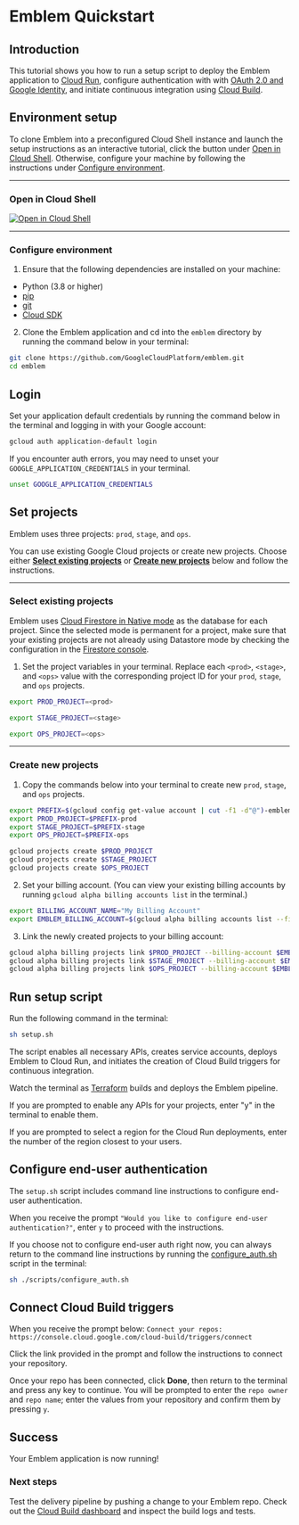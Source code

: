 # Emblem Quickstart

## Introduction

This tutorial shows you how to run a setup script to deploy the Emblem application to [Cloud Run](https://cloud.google.com/run), configure authentication with with [OAuth 2.0 and Google Identity](https://developers.google.com/identity/protocols/oauth2), and initiate continuous integration using [Cloud Build](https://cloud.google.com/build).

## Environment setup

To clone Emblem into a preconfigured Cloud Shell instance and launch the setup instructions as an interactive tutorial, click the button under [Open in Cloud Shell](#open-in-cloud-shell). Otherwise, configure your machine by following the instructions under [Configure environment](#configure-environment).

---
### Open in Cloud Shell

[![Open in Cloud Shell](https://gstatic.com/cloudssh/images/open-btn.svg)](https://ssh.cloud.google.com/cloudshell/editor?cloudshell_git_repo=https%3A%2F%2Fgithub.com%2FGoogleCloudPlatform%2Femblem&cloudshell_tutorial=docs%2Ftutorials%2Fsetup-walkthrough.md)


---
### Configure environment

1. Ensure that the following dependencies are installed on your machine:
* Python (3.8 or higher)
* [pip](https://pypi.org/project/pip/)
* [git](https://github.com)
* [Cloud SDK](https://cloud.google.com/sdk/docs/install)

2. Clone the Emblem application and cd into the `emblem` directory by running the command below in your terminal:
  ```bash
  git clone https://github.com/GoogleCloudPlatform/emblem.git
  cd emblem
  ```


## Login
Set your application default credentials by running the command below in the terminal and logging in with your Google account:

```bash
gcloud auth application-default login
```

If you encounter auth errors, you may need to unset your `GOOGLE_APPLICATION_CREDENTIALS` in your terminal.

```bash
unset GOOGLE_APPLICATION_CREDENTIALS
```

## Set projects

Emblem uses three projects: `prod`, `stage`, and `ops`. 

You can use existing Google Cloud projects or create new projects. Choose either **[Select existing projects](#select-existing-projects)** or **[Create new projects](create-new-projects)** below and follow the instructions.

---

### Select existing projects

Emblem uses [Cloud Firestore in Native mode](https://cloud.google.com/datastore/docs/firestore-or-datastore#in_native_mode) as the database for each project. Since the selected mode is permanent for a project, make sure that your existing projects are not already using Datastore mode by checking the configuration in the [Firestore console](https://console.cloud.google.com/firestore).


1. Set the project variables in your terminal. Replace each `<prod>`, `<stage>`, and `<ops>` value with the corresponding project ID for your `prod`, `stage`, and `ops` projects.

  ```bash
  export PROD_PROJECT=<prod>
  ```
  ```bash
  export STAGE_PROJECT=<stage>
  ```
  ```bash
  export OPS_PROJECT=<ops>
  ```

---

### Create new projects

1. Copy the commands below into your terminal to create new `prod`, `stage`, and `ops` projects.
  ```bash
  export PREFIX=$(gcloud config get-value account | cut -f1 -d"@")-emblem
  export PROD_PROJECT=$PREFIX-prod
  export STAGE_PROJECT=$PREFIX-stage
  export OPS_PROJECT=$PREFIX-ops

  gcloud projects create $PROD_PROJECT
  gcloud projects create $STAGE_PROJECT
  gcloud projects create $OPS_PROJECT
  ```
2. Set your billing account. (You can view your existing billing accounts by running `gcloud alpha billing accounts list` in the terminal.)
  ```bash
  export BILLING_ACCOUNT_NAME="My Billing Account"
  export EMBLEM_BILLING_ACCOUNT=$(gcloud alpha billing accounts list --filter "$BILLING_ACCOUNT_NAME" --format "value(name)")
  ```

3. Link the newly created projects to your billing account:
  ```bash
  gcloud alpha billing projects link $PROD_PROJECT --billing-account $EMBLEM_BILLING_ACCOUNT
  gcloud alpha billing projects link $STAGE_PROJECT --billing-account $EMBLEM_BILLING_ACCOUNT
  gcloud alpha billing projects link $OPS_PROJECT --billing-account $EMBLEM_BILLING_ACCOUNT
  ```  

## Run setup script

Run the following command in the terminal:
```bash
sh setup.sh
```

The script enables all necessary APIs, creates service accounts, deploys Emblem to Cloud Run, and initiates the creation of Cloud Build triggers for continuous integration.

Watch the terminal as [Terraform](https://terraform.io) builds and deploys the Emblem pipeline.

If you are prompted to enable any APIs for your projects, enter "y" in the terminal to enable them.

If you are prompted to select a region for the Cloud Run deployments, enter the number of the region closest to your users. 

## Configure end-user authentication

The `setup.sh` script includes command line instructions to configure end-user authentication.

When you receive the prompt `"Would you like to configure end-user authentication?"`, enter `y` to proceed with the instructions.

If you choose not to configure end-user auth right now, you can always return to the command line instructions by running the [configure_auth.sh](./scripts/configure_auth.sh) script in the terminal:

```bash
sh ./scripts/configure_auth.sh
```

## Connect Cloud Build triggers

When you receive the prompt below:
`Connect your repos: https://console.cloud.google.com/cloud-build/triggers/connect`

Click the link provided in the prompt and follow the instructions to connect your repository. 

Once your repo has been connected, click **Done**, then return to the terminal and press any key to continue. You will be prompted to enter the `repo owner` and `repo name`; enter the values from your repository and confirm them by pressing `y`.

## Success

Your Emblem application is now running!

### Next steps
Test the delivery pipeline by pushing a change to your Emblem repo. Check out the [Cloud Build dashboard](https://console.cloud.google.com/cloud-build/builds) and inspect the build logs and tests.
